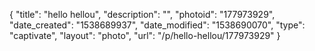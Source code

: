 {
    "title": "hello hellou",
    "description": "",
    "photoid": "177973929",
    "date_created": "1538689937",
    "date_modified": "1538690070",
    "type": "captivate",
    "layout": "photo",
    "url": "\/p\/hello-hellou\/177973929"
}